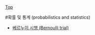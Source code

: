 [Top](../index.md)

#확률 및 통계 (probabilistics and statistics)

- [베르누이 시행 (Bernoulli trial)](bernoulli_trial.md)

